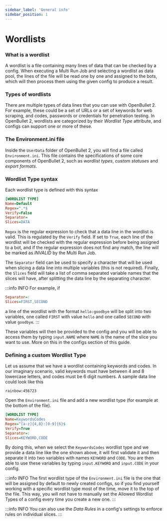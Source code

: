 ```yaml
---
sidebar_label: 'General info'
sidebar_position: 1
---
```


# Wordlists

### What is a wordlist
A wordlist is a file containing many lines of data that can be checked by a config. When executing a Multi Run Job and selecting a wordlist as data pool, the lines of the file will be read one by one and assigned to the bots, which will then process them using the given config to produce a result.

### Types of wordlists
There are multiple types of data lines that you can use with OpenBullet 2. For example, these could be a set of URLs or a set of keywords for web scraping, and codes, passwords or credentials for penetration testing. In OpenBullet 2, wordlists are categorized by their *Wordlist Type* attribute, and configs can support one or more of these.

### The Environment.ini file
Inside the `UserData` folder of OpenBullet 2, you will find a file called `Environment.ini`. This file contains the specifications of some core components of OpenBullet 2, such as *wordlist types*, *custom statuses* and *export formats*.

### Wordlist Type syntax
Each wordlist type is defined with this syntax

```ini title="Environment.ini"
[WORDLIST TYPE]
Name=Default
Regex=^.*$
Verify=False
Separator=
Slices=DATA
```

`Regex` is the regular expression to check that a data line in the wordlist is valid. This is regulated by the `Verify` field. If set to `True`, each line of the wordlist will be checked with the regular expression before being assigned to a bot, and if the regular expression does not find any match, the line will be marked as *INVALID* by the Multi Run Job.

The `Separator` field can be used to specify a character that will be used when slicing a data line into multiple variables (this is not required). Finally, the `Slices` field will take a list of comma separated variable names that the slices will have, after splitting the data line by the separating character.

:::info INFO
For example, if
```ini
Separator=:
Slices=FIRST,SECOND
```
a line of the wordlist with the format `hello:goodbye` will be split into two variables, one called `FIRST` with value `hello` and one called `SECOND` with value `goodbye`.
:::

These variables will then be provided to the config and you will be able to access them by typing `input.NAME` where `NAME` is the name of the slice you want to use. More on this in the configs section of this guide.

### Defining a custom Wordlist Type
Let us assume that we have a wordlist containing keywords and codes. In our imaginary scenario, valid keywords must have between 4 and 8 lowercase letters, and codes must be 6 digit numbers. A sample data line could look like this

```text
rainbow:456723
```

Open the `Environment.ini` file and add a new wordlist type (for example at the bottom of the file).

```ini title="Environment.ini"
[WORDLIST TYPE]
Name=KeywordsCodes
Regex=^[a-z]{4,8}:[0-9]{6}$
Verify=True
Separator=:
Slices=KEYWORD,CODE
```

By doing this, when we select the `KeywordsCodes` wordlist type and we provide a data line like the one shown above, it will first validate it and then separate it into two variables with names `KEYWORD` and `CODE`. You are then able to use these variables by typing `input.KEYWORD` and `input.CODE` in your config.

:::info INFO
The first wordlist type of the `Environment.ini` file is the one that will be assigned by default to newly created configs, so if you find yourself working with a specific wordlist type most of the time, move it to the top of the file. This way, you will not have to manually set the Allowed Wordlist Types of a config every time you create a new one.
:::

:::info INFO
You can also use the *Data Rules* in a config's settings to enforce rules on individual slices.
:::